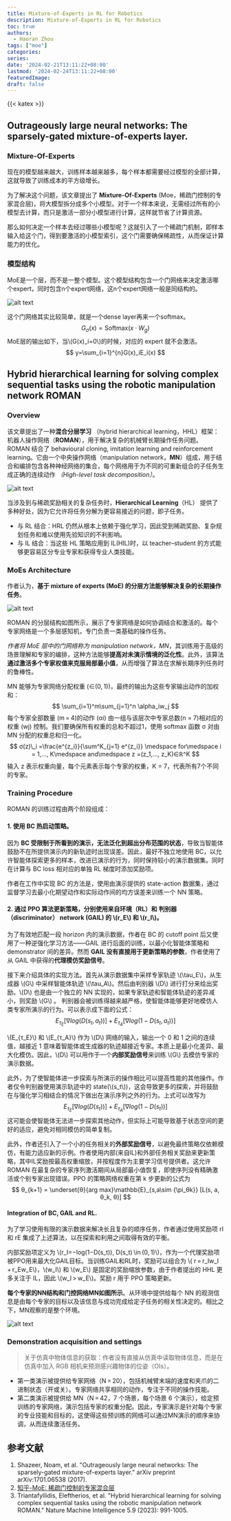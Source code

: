 ```yaml
---
title: Mixture-of-Experts in RL for Robotics
description: Mixture-of-Experts in RL for Robotics
toc: true
authors:
  - Haoran Zhou
tags: ["moe"]
categories:
series:
date: '2024-02-21T13:11:22+08:00'
lastmod: '2024-02-24T13:11:22+08:00'
featuredImage:
draft: false
---
```

{{< katex >}}
## Outrageously large neural networks: The sparsely-gated mixture-of-experts layer.

### Mixture-Of-Experts
现在的模型越来越大，训练样本越来越多，每个样本都需要经过模型的全部计算，这就导致了训练成本的平方级增长。

为了解决这个问题，该文章提出了 **Mixture-Of-Experts** (Moe，稀疏门控制的专家混合层)，将大模型拆分成多个小模型。对于一个样本来说，无需经过所有的小模型去计算，而只是激活一部分小模型进行计算，这样就节省了计算资源。

那么如何决定一个样本去经过哪些小模型呢？这就引入了一个稀疏门机制，即样本输入给这个门，得到要激活的小模型索引，这个门需要确保稀疏性，从而保证计算能力的优化。

### 模型结构
MoE是一个层，而不是一整个模型。这个模型结构包含一个门网络来决定激活哪个expert，同时包含n个expert网络，这n个expert网络一般是同结构的。

![alt text](post_imgs/11-moe/image.png)

这个门网络其实比较简单，就是一个dense layer再来一个softmax。
$$
G_\sigma(x)=\text{Softmax}(x\cdot W_g)
$$
MoE层的输出如下，当\\(G(x)\_i=0\\)的时候，对应的 expert 就不会激活。
$$
y=\sum_{i=1}^{n}G(x)_iE_i(x)
$$

## Hybrid hierarchical learning for solving complex sequential tasks using the robotic manipulation network ROMAN

### Overview
该文章提出了一种**混合分层学习** （hybrid hierarchical learning，HHL）框架：机器人操作网络（**ROMAN**），用于解决复杂的机械臂长期操作任务问题。ROMAN 结合了 behavioural cloning, imitation learning and reinforcement learning。它由一个中央操作网络（manipulation network，**MN**）组成，用于结合和编排包含各种神经网络的集合，每个网络用于为不同的可重新组合的子任务生成正确的连续动作 *（High-level task decomposition）*。

![alt text](post_imgs/11-moe/ROMAN-skills.png)

当涉及到与稀疏奖励相关的复杂任务时，**Hierarchical Learning**（HL） 提供了多种好处，因为它允许将任务分解为更容易接近的问题，即子任务。
* 与 RL 结合：HRL 仍然从根本上依赖于强化学习，因此受到稀疏奖励、复杂规划任务和难以使用先验知识的不利影响。
* 与 IL 结合：当这些 HL 策略应用到 IL(HIL)时，以 teacher–student 的方式能够更容易区分专业专家和获得专业人类技能。

### MoEs Architecture
作者认为，**基于 mixture of experts (MoE) 的分层方法能够解决复杂的长期操作任务**。

![alt text](post_imgs/11-moe/ROMAN-moe.png)

ROMAN 的分层结构如图所示，展示了专家网络是如何协调结合和激活的。每个专家网络是一个多层感知机，专门负责一类基础的操作任务。

*作者将 MoE 层中的门网络称为 manipulation network，MN*，其训练用于高级的场景理解和专家的编排，这种方法能够**提高对未演示情境的泛化性**。此外，该算法**通过激活多个专家权值来克服局部最小值**，从而增强了算法在求解长期序列任务时的鲁棒性。

MN 能够为专家网络分配权重 (∈(0, 1))，最终的输出为这些专家输出动作的加权和：
$$
\sum_{i=1}^m\sum_{j=1}^n \alpha_iw_j
$$
每个专家全部数量 (m = 4)的动作 (αi) 由一组与该层次中专家总数(n = 7)相对应的权重 (wj) 控制。我们要确保所有权重的总和不超过1，使用 softmax 函数 σ 对由 MN 分配的权重总和归一化。
$$
σ(z)\_i =\frac{e^{z_i}}{\sum^K_{j=1} e^{z_i}} \medspace for\medspace i = 1,…, K\medspace and\medspace z =(z_1,…, z_K)∈ℝ^K
$$
输入 z 表示权重向量，每个元素表示每个专家的权重，K = 7，代表所有7个不同的专家。

### Training Procedure

ROMAN 的训练过程由两个阶段组成：
#### 1. 使用 **BC** 热启动策略。

因为 **BC 受限制于所看到的演示，无法泛化到超出分布范围的状态**，导致当智能体鼓励不在所提供演示内的新轨迹时出现误差。因此，最好不独立地使用 BC，以允许智能体探索更多的样本，改进已演示的行为，同时保持较小的演示数据集。同时在计算与 BC loss 相对应的单独 RL 梯度时添加奖励项。

作者在工作中实现 BC 的方法是，使用由演示提供的 state-action 数据集，通过监督学习去最小化期望动作和实际动作间的均方误差来训练一个 NN 策略。

#### 2. 通过 **PPO** 算法更新策略，分别使用来自环境（RL）和 判别器（discriminator） network (**GAIL**) 的 \\(r_E\\) 和 \\(r_I\\)。

为了有效地匹配一段 horizon 内的演示数据，作者在 BC 的 cutoff point 后又使用了一种逆强化学习方法——GAIL 进行后面的训练，以最小化智能体策略和 demonstrator 间的差异。然而 **GAIL 没有直接用于更新策略的参数**，作者使用了从 GAIL 中获得的**代理模仿奖励信号**。

接下来介绍具体的实现方法。首先从演示数据集中采样专家轨迹 \\(\tau_E\\)，从生成器 \\(G\\) 中采样智能体轨迹 \\(\tau_A\\)。然后由判别器 \\(D\\) 进行打分来给出奖励。\\(D\\) 也是由一个独立的 NN 实现的，如果专家轨迹和智能体轨迹的差异减小，则奖励 \\(G\\) 。
判别器会被训练得越来越严格，使智能体能够更好地模仿人类专家所演示的行为。可以表示成下面的公式：
$$
E_{τ_E} [∇ log(D(s_t, a_t))] + E_{τ_A} [∇ log(1 − D(s_t, a_t))]
$$

\\(E_{τ_E}\\) 和 \\(E_{τ_A}\\) 作为 \\(D\\) 网络的输入，输出一个 0 和 1 之间的连续值，越接近 1 意味着智能体或生成器的轨迹越接近专家。本质上是最小化差异、最大化模仿。因此，\\(D\\) 可以用作于一个**内部奖励信号**来训练 \\(G\\) 去模仿专家的演示数据。

此外，为了使智能体进一步探索与所演示的操作相比可以提高性能的其他操作。作者仅令判别器使用演示轨迹中的 state(\\(s_t\\))，这会导致更多的探索，并将鼓励在与强化学习相结合的情况下做出在演示序列之外的行为。上式可以改写为
$$
E_{τ_E} [∇ log(D(s_t))] + E_{τ_A} [∇ log(1 − D(s_t))]
$$
这可能会使智能体无法进一步探索其他动作，但实际上可能导致基于状态空间的更好的适应，避免对相同模仿的简单复制。

此外，作者还引入了一个小的任务相关的**外部奖励信号**，以避免最终策略仅依赖模仿，有能力适应新的示例。作者使用内部(来自IL)和外部任务相关奖励来更新策略，其中IL奖励按最高权重缩放，并按程度作为主要学习信号提供者。这允许 ROMAN 在最复杂的专家序列激活期间从局部最小值恢复，即使序列没有精确激活或个别专家出现错误。PPO 的策略网络权重在第 k 步更新的公式为
$$
θ_{k+1} = \underset{θ}{arg max}\mathbb{E}_{s,a\sim {\pi_θk}} [L(s, a, θ_k, θ)]
$$

#### Integration of BC, GAIL and RL.
为了学习使用有限的演示数据来解决长且复杂的顺序任务，作者通过使用奖励项 rI 和 rE 集成了上述算法，以在探索和利用之间取得有效的平衡。

内部奖励项定义为 \\(r_I=−log(1−D(s_t)), D(s_t) \in (0, 1)\\)，作为一个代理奖励项被PPO用来最大化GAIL目标。当训练GAIL和RL时，奖励可以组合为 \\( r = r_Iw_I + r_Ew_E\\)，\\(w_I\\) 和 \\(w_E\\) 是固定的奖励缩放参数，由于作者提出的 HHL 更多关注于 IL，因此 \\(w_I > w_E\\)。奖励 r 用于 PPO 策略更新。

**每个专家的NN结构和门控网络MN如图所示**。从环境中提供给每个 NN 的观测信息是由每个专家的目标以及该信息与成功完成给定子任务的相关性决定的。相比之下，MN观察的是整个环境。

![alt text](post_imgs/11-moe/ROMAN-HIL.png)

### Demonstration acquisition and settings
> 关于仿真中物体信息的获取：作者没有直接从仿真中读取物体信息，而是在仿真中加入 RGB 相机来预测感兴趣物体的位姿（OIs）。

* 第一类演示被提供给专家网络（N = 20），包括机械臂末端的速度和夹爪的二进制状态（开或关）。专家网络共享相同的动作，专注于不同的操作技能。
* 第二类演示被提供给 MN（N = 42，7 个场景，每个场景 6 个演示），给定预训练的专家网络，演示包括专家的权重分配。因此，专家演示是针对每个专家的专业技能和目标的，这使得这些预训练的网络可以通过MN演示的顺序来协调，从而连续激活任务。

## 参考文献
1. Shazeer, Noam, et al. "Outrageously large neural networks: The sparsely-gated mixture-of-experts layer." arXiv preprint arXiv:1701.06538 (2017).
2. [知乎-MoE: 稀疏门控制的专家混合层](https://zhuanlan.zhihu.com/p/335024684)
3. Triantafyllidis, Eleftherios, et al. "Hybrid hierarchical learning for solving complex sequential tasks using the robotic manipulation network ROMAN." Nature Machine Intelligence 5.9 (2023): 991-1005.
